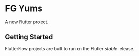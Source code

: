 # FG Yums

A new Flutter project.

## Getting Started

FlutterFlow projects are built to run on the Flutter _stable_ release.
